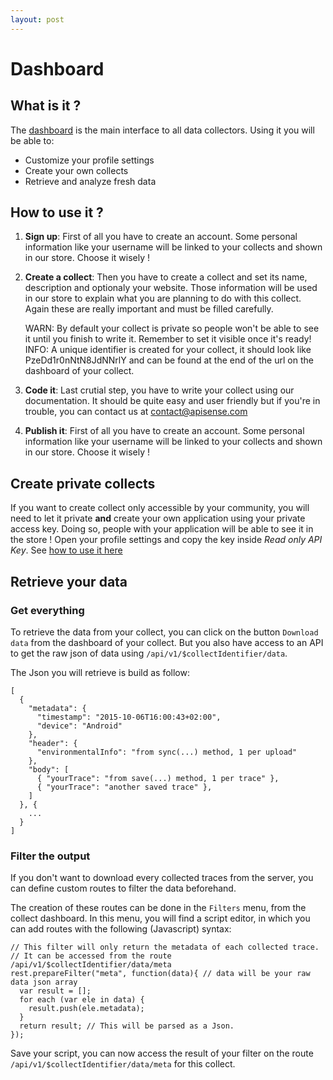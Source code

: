 ```yaml
---
layout: post
---
```


Dashboard
========= 

What is it ?
------------

The [dashboard](http://apisense.io/) is the main interface to all data collectors. Using it you will be able to:
	
* Customize your profile settings
* Create your own collects
* Retrieve and analyze fresh data

How to use it ?
---------------

1. __Sign up__:
First of all you have to create an account. Some personal information like your username will be linked to your collects and shown in our store. Choose it wisely !

2. __Create a collect__:
Then you have to create a collect and set its name, description and optionaly your website. Those information will be used in our store to explain what you are planning to do with this collect. Again these are really important and must be filled carefully.

    <div class="alert alert-warning" role="alert">WARN: By default your collect is private so people won't be able to see it until you finish to write it. Remember to set it visible once it's ready!</div>

    <div class="alert alert-info" role="alert">INFO: A unique identifier is created for your collect, it should look like PzeDd1r0nNtN8JdNNrlY and can be found at the end of the url on the dashboard of your collect.</div>

3. __Code it__:
Last crutial step, you have to write your collect using our documentation. It should be quite easy and user friendly but if you're in trouble, you can contact us at [contact@apisense.com](contact@apisense.com)

4. __Publish it__:
First of all you have to create an account. Some personal information like your username will be linked to your collects and shown in our store. Choose it wisely !

Create private collects
-----------------------

If you want to create collect only accessible by your community, you will need to let it private __and__ create your own application using your private access key. Doing so, people with your application will be able to see it in the store !
Open your profile settings and copy the key inside _Read only API Key_. See [how to use it here](../sdk)

## Retrieve your data

### Get everything

To retrieve the data from your collect, you can click on the button `Download data` from the dashboard of your collect.
But you also have access to an API to get the raw json of data using `/api/v1/$collectIdentifier/data`.

The Json you will retrieve is build as follow:

    [
      {
        "metadata": {
          "timestamp": "2015-10-06T16:00:43+02:00",
          "device": "Android"
        },
        "header": {
          "environmentalInfo": "from sync(...) method, 1 per upload"
        },
        "body": [
          { "yourTrace": "from save(...) method, 1 per trace" },
          { "yourTrace": "another saved trace" },
        ]
      }, {
        ...
      }
    ]

### Filter the output

If you don't want to download every collected traces from the server, you can define custom routes to filter the data beforehand.

The creation of these routes can be done in the `Filters` menu, from the collect dashboard.
In this menu, you will find a script editor, in which you can add routes with the following (Javascript) syntax:

    // This filter will only return the metadata of each collected trace.
    // It can be accessed from the route /api/v1/$collectIdentifier/data/meta
    rest.prepareFilter("meta", function(data){ // data will be your raw data json array
      var result = [];
      for each (var ele in data) {
        result.push(ele.metadata);
      }
      return result; // This will be parsed as a Json.
    });


Save your script, you can now access the result of your filter on the route `/api/v1/$collectIdentifier/data/meta` for this collect.